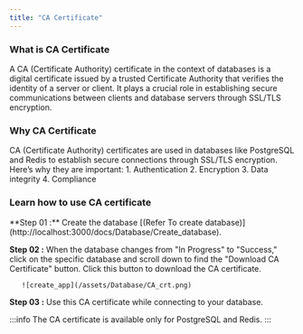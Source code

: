 ```yaml
--- 
title: "CA Certificate"
---
```

 
 ### What is CA Certificate 
  <span className="smallFont">
    A CA (Certificate Authority) certificate in the context of databases is a digital certificate issued by a trusted Certificate Authority that verifies the identity of a server or client. It plays a crucial role in establishing secure communications between clients and database servers through SSL/TLS encryption.
  </span>

 ### Why CA Certificate 
  <span className="smallFont">
    CA (Certificate Authority) certificates are used in databases like PostgreSQL and Redis to establish secure connections through SSL/TLS encryption. Here’s why they are important:
    1. Authentication
    2. Encryption
    3. Data integrity
    4. Compliance
  </span>

 ### Learn how to use CA certificate
   
   <span className="smallFont">
   **Step 01 :**  Create the database [(Refer To create database)](http://localhost:3000/docs/Database/Create_database).
   
   **Step 02 :** When the database changes from "In Progress" to "Success," click on the specific database and scroll down to find the "Download CA Certificate" button. Click this button to download the CA certificate. 

       ![create_app](/assets/Database/CA_crt.png)

   **Step 03 :** Use this CA certificate while connecting to your database.
   
        
:::info
  The CA certificate is available only for PostgreSQL and Redis.
:::
</span>
